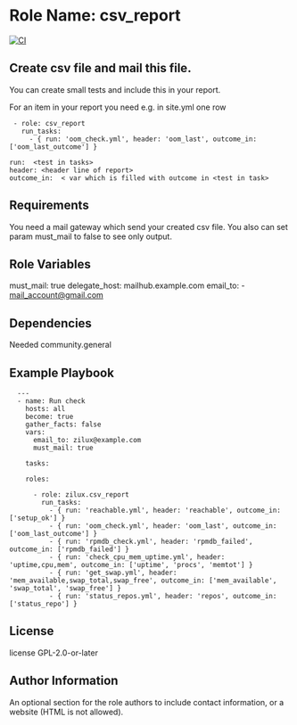 Role Name: csv_report
=========

[![CI](https://github.com/zilux/csv_report/actions/workflows/ci.yml/badge.svg?branch=main)](https://github.com/zilux/csv_report/actions/workflows/ci.yml)


Create csv file and mail this file.
---

You can create small tests and include this in your report.

For an item in your report you need e.g. in site.yml one row
```
 - role: csv_report
   run_tasks:
     - { run: 'oom_check.yml', header: 'oom_last', outcome_in: ['oom_last_outcome'] }
```

```
run:  <test in tasks>
header: <header line of report>
outcome_in:  < var which is filled with outcome in <test in task>
```

Requirements
------------

You need a mail gateway which send your created csv file.
You also can set param must_mail to false to see only output.

Role Variables
--------------

  must_mail: true
  delegate_host: mailhub.example.com
  email_to:
    - mail_account@gmail.com


Dependencies
------------

Needed community.general

Example Playbook
----------------

```
  ---
  - name: Run check
    hosts: all
    become: true
    gather_facts: false
    vars:
      email_to: zilux@example.com
      must_mail: true
      
    tasks:

    roles:

      - role: zilux.csv_report
        run_tasks:
          - { run: 'reachable.yml', header: 'reachable', outcome_in: ['setup_ok'] }
          - { run: 'oom_check.yml', header: 'oom_last', outcome_in: ['oom_last_outcome'] }
          - { run: 'rpmdb_check.yml', header: 'rpmdb_failed', outcome_in: ['rpmdb_failed'] }
          - { run: 'check_cpu_mem_uptime.yml', header: 'uptime,cpu,mem', outcome_in: ['uptime', 'procs', 'memtot'] }
          - { run: 'get_swap.yml', header: 'mem_available,swap_total,swap_free', outcome_in: ['mem_available', 'swap_total', 'swap_free'] }
          - { run: 'status_repos.yml', header: 'repos', outcome_in: ['status_repo'] }
```

License
-------

license GPL-2.0-or-later

Author Information
------------------

An optional section for the role authors to include contact information, or a website (HTML is not allowed).
